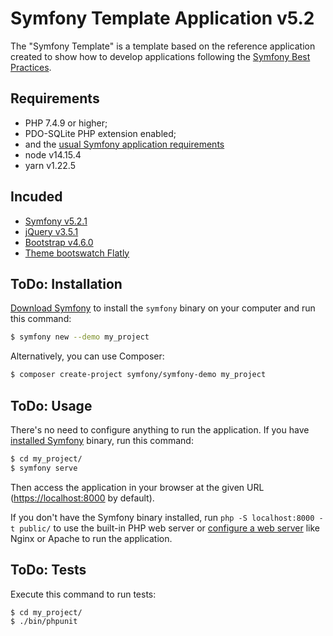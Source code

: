 Symfony Template Application v5.2
=================================

The "Symfony Template" is a template based on the reference application created to show how
to develop applications following the [Symfony Best Practices][1].

Requirements
------------

* PHP 7.4.9 or higher;
* PDO-SQLite PHP extension enabled;
* and the [usual Symfony application requirements][2]
* node v14.15.4
* yarn v1.22.5

Incuded
-------

* [Symfony v5.2.1][4]
* [jQuery v3.5.1][7]
* [Bootstrap v4.6.0][5]
* [Theme bootswatch Flatly][6]

ToDo: Installation
------------------

[Download Symfony][4] to install the `symfony` binary on your computer and run
this command:

```bash
$ symfony new --demo my_project
```

Alternatively, you can use Composer:

```bash
$ composer create-project symfony/symfony-demo my_project
```

ToDo: Usage
-----------

There's no need to configure anything to run the application. If you have
[installed Symfony][4] binary, run this command:

```bash
$ cd my_project/
$ symfony serve
```

Then access the application in your browser at the given URL (<https://localhost:8000> by default).

If you don't have the Symfony binary installed, run `php -S localhost:8000 -t public/`
to use the built-in PHP web server or [configure a web server][3] like Nginx or
Apache to run the application.

ToDo: Tests
-----------

Execute this command to run tests:

```bash
$ cd my_project/
$ ./bin/phpunit
```

[1]: https://symfony.com/doc/current/best_practices.html
[2]: https://symfony.com/doc/current/reference/requirements.html
[3]: https://symfony.com/doc/current/cookbook/configuration/web_server_configuration.html
[4]: https://symfony.com/download
[5]: https://getbootstrap.com
[6]: https://bootswatch.com/flatly/
[7]: https://jquery.com/
